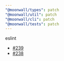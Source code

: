 ```yaml
---
"@moonwall/types": patch
"@moonwall/util": patch
"@moonwall/cli": patch
"@moonwall/tests": patch
---
```


eslint
- [#239](https://github.com/Moonsong-Labs/moonwall/issues/239)
- [#238](https://github.com/Moonsong-Labs/moonwall/issues/238)